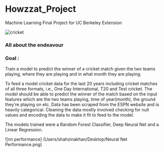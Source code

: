 # Howzzat_Project
Machine Learning Final Project for UC Berkeley Extension

 ![cricket](https://media.gettyimages.com/vectors/cricket-batsman-vector-id483913507?s=612x612)

### All about the endeavour

### Goal : 
Train a model to predict the winner of a cricket match given the two teams playing, where they are playing and in what month they are playing. 

To feed a model cricket data for the last 20 years including cricket matches of all three formats, i.e., One Day International, T20 and Test cricket. The model should be able to predict the winner of the match based on the input features which are the two teams playing, time of year(month), the ground they're playing on etc. 
Data has been scraped from the ESPN website and is heavily categorical. Cleaning the data mostly involved checking for null values and encoding the data to make it fit to feed to the model. 

The models trained were a Random Forest Classifier, Deep Neural Net and a Linear Regression. 

![nn performance] (Users⁩/⁨shahzinakhan⁩/⁨Desktop/Neural Net Performance.png)⁩
